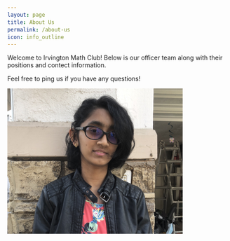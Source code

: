 ```yaml
---
layout: page
title: About Us
permalink: /about-us
icon: info_outline
---
```


Welcome to Irvington Math Club! Below is our officer team along with their positions and contect information.

Feel free to ping us if you have any questions!

<img src="./assets/images/AnanyaHeadshotIMC.JPG" alt="Ananya Kulshrestha" width="400" align="center"/>

